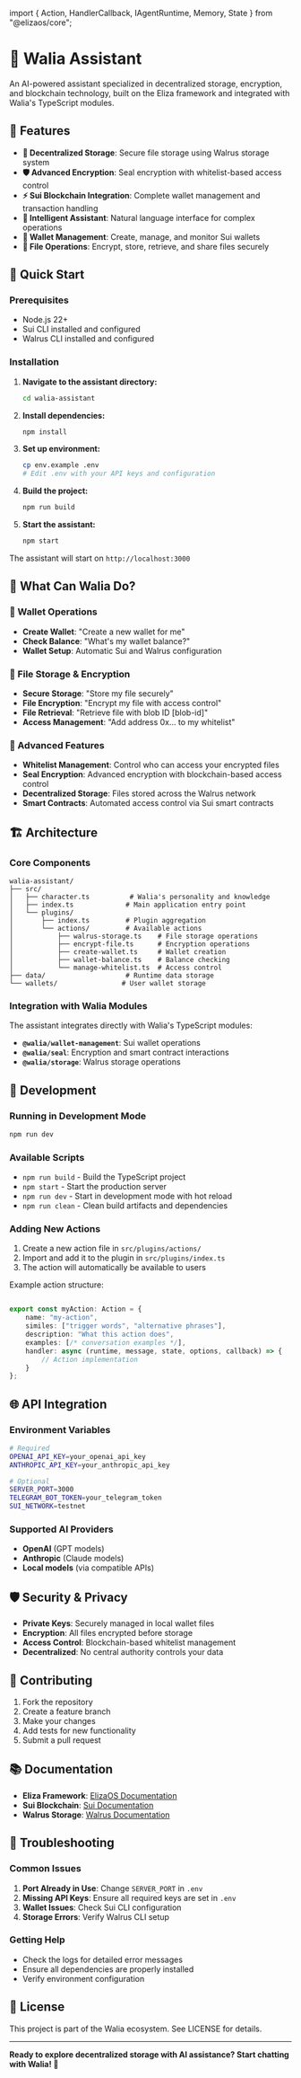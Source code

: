 import { Action, HandlerCallback, IAgentRuntime, Memory, State } from "@elizaos/core";

# 🐋 Walia Assistant

An AI-powered assistant specialized in decentralized storage, encryption, and blockchain technology, built on the Eliza framework and integrated with Walia's TypeScript modules.

## 🌟 Features

- **🔐 Decentralized Storage**: Secure file storage using Walrus storage system
- **🛡️ Advanced Encryption**: Seal encryption with whitelist-based access control
- **⚡ Sui Blockchain Integration**: Complete wallet management and transaction handling
- **🤖 Intelligent Assistant**: Natural language interface for complex operations
- **🔑 Wallet Management**: Create, manage, and monitor Sui wallets
- **📁 File Operations**: Encrypt, store, retrieve, and share files securely

## 🚀 Quick Start

### Prerequisites

- Node.js 22+ 
- Sui CLI installed and configured
- Walrus CLI installed and configured

### Installation

1. **Navigate to the assistant directory:**
   ```bash
   cd walia-assistant
   ```

2. **Install dependencies:**
   ```bash
   npm install
   ```

3. **Set up environment:**
   ```bash
   cp env.example .env
   # Edit .env with your API keys and configuration
   ```

4. **Build the project:**
   ```bash
   npm run build
   ```

5. **Start the assistant:**
   ```bash
   npm start
   ```

The assistant will start on `http://localhost:3000`

## 🎯 What Can Walia Do?

### 💼 Wallet Operations
- **Create Wallet**: "Create a new wallet for me"
- **Check Balance**: "What's my wallet balance?"
- **Wallet Setup**: Automatic Sui and Walrus configuration

### 📁 File Storage & Encryption
- **Secure Storage**: "Store my file securely"
- **File Encryption**: "Encrypt my file with access control"
- **File Retrieval**: "Retrieve file with blob ID [blob-id]"
- **Access Management**: "Add address 0x... to my whitelist"

### 🔐 Advanced Features
- **Whitelist Management**: Control who can access your encrypted files
- **Seal Encryption**: Advanced encryption with blockchain-based access control
- **Decentralized Storage**: Files stored across the Walrus network
- **Smart Contracts**: Automated access control via Sui smart contracts

## 🏗️ Architecture

### Core Components

```
walia-assistant/
├── src/
│   ├── character.ts          # Walia's personality and knowledge
│   ├── index.ts             # Main application entry point
│   └── plugins/
│       ├── index.ts         # Plugin aggregation
│       └── actions/         # Available actions
│           ├── walrus-storage.ts    # File storage operations
│           ├── encrypt-file.ts      # Encryption operations
│           ├── create-wallet.ts     # Wallet creation
│           ├── wallet-balance.ts    # Balance checking
│           └── manage-whitelist.ts  # Access control
├── data/                    # Runtime data storage
└── wallets/                # User wallet storage
```

### Integration with Walia Modules

The assistant integrates directly with Walia's TypeScript modules:

- **`@walia/wallet-management`**: Sui wallet operations
- **`@walia/seal`**: Encryption and smart contract interactions  
- **`@walia/storage`**: Walrus storage operations

## 🔧 Development

### Running in Development Mode

```bash
npm run dev
```

### Available Scripts

- `npm run build` - Build the TypeScript project
- `npm start` - Start the production server
- `npm run dev` - Start in development mode with hot reload
- `npm run clean` - Clean build artifacts and dependencies

### Adding New Actions

1. Create a new action file in `src/plugins/actions/`
2. Import and add it to the plugin in `src/plugins/index.ts`
3. The action will automatically be available to users

Example action structure:
```typescript

export const myAction: Action = {
    name: "my-action",
    similes: ["trigger words", "alternative phrases"],
    description: "What this action does",
    examples: [/* conversation examples */],
    handler: async (runtime, message, state, options, callback) => {
        // Action implementation
    }
};
```

## 🌐 API Integration

### Environment Variables

```bash
# Required
OPENAI_API_KEY=your_openai_api_key
ANTHROPIC_API_KEY=your_anthropic_api_key

# Optional
SERVER_PORT=3000
TELEGRAM_BOT_TOKEN=your_telegram_token
SUI_NETWORK=testnet
```

### Supported AI Providers

- **OpenAI** (GPT models)
- **Anthropic** (Claude models)
- **Local models** (via compatible APIs)

## 🛡️ Security & Privacy

- **Private Keys**: Securely managed in local wallet files
- **Encryption**: All files encrypted before storage
- **Access Control**: Blockchain-based whitelist management
- **Decentralized**: No central authority controls your data

## 🤝 Contributing

1. Fork the repository
2. Create a feature branch
3. Make your changes
4. Add tests for new functionality
5. Submit a pull request

## 📚 Documentation

- **Eliza Framework**: [ElizaOS Documentation](https://elizaos.github.io/eliza/)
- **Sui Blockchain**: [Sui Documentation](https://docs.sui.io/)
- **Walrus Storage**: [Walrus Documentation](https://docs.walrus.space/)

## 🐛 Troubleshooting

### Common Issues

1. **Port Already in Use**: Change `SERVER_PORT` in `.env`
2. **Missing API Keys**: Ensure all required keys are set in `.env`
3. **Wallet Issues**: Check Sui CLI configuration
4. **Storage Errors**: Verify Walrus CLI setup

### Getting Help

- Check the logs for detailed error messages
- Ensure all dependencies are properly installed
- Verify environment configuration

## 📄 License

This project is part of the Walia ecosystem. See LICENSE for details.

---

**Ready to explore decentralized storage with AI assistance? Start chatting with Walia! 🚀** 